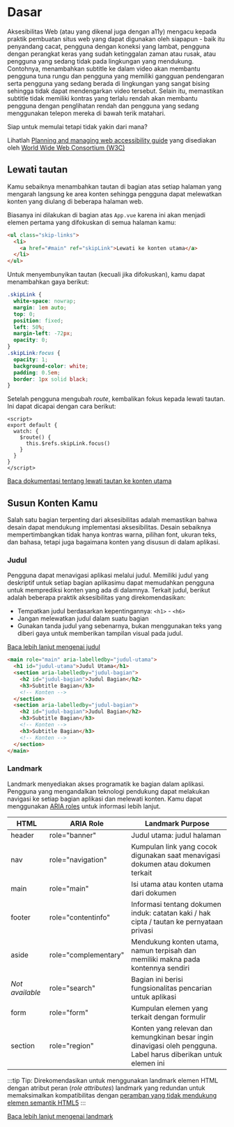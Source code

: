 # Dasar

Aksesibilitas Web (atau yang dikenal juga dengan a11y) mengacu kepada praktik pembuatan situs web yang dapat digunakan oleh siapapun - baik itu penyandang cacat, pengguna dengan koneksi yang lambat, pengguna dengan perangkat keras yang sudah ketinggalan zaman atau rusak, atau pengguna yang sedang tidak pada lingkungan yang mendukung. Contohnya, menambahkan subtitle ke dalam video akan membantu pengguna tuna rungu dan pengguna yang memiliki gangguan pendengaran serta pengguna yang sedang berada di lingkungan yang sangat bising sehingga tidak dapat mendengarkan video tersebut. Selain itu, memastikan subtitle tidak memiliki kontras yang terlalu rendah akan membantu pengguna dengan penglihatan rendah dan pengguna yang sedang menggunakan telepon mereka di bawah terik matahari.

Siap untuk memulai tetapi tidak yakin dari mana?

Lihatlah [Planning and managing web accessibility guide](https://www.w3.org/WAI/planning-and-managing/) yang disediakan oleh [World Wide Web Consortium (W3C)](https://www.w3.org/)

## Lewati tautan

Kamu sebaiknya menambahkan tautan di bagian atas setiap halaman yang mengarah langsung ke area konten sehingga pengguna dapat melewatkan konten yang diulang di beberapa halaman web.

Biasanya ini dilakukan di bagian atas `App.vue` karena ini akan menjadi elemen pertama yang difokuskan di semua halaman kamu:

```html
<ul class="skip-links">
  <li>
    <a href="#main" ref="skipLink">Lewati ke konten utama</a>
  </li>
</ul>
```

Untuk menyembunyikan tautan (kecuali jika difokuskan), kamu dapat menambahkan gaya berikut:

```css
.skipLink {
  white-space: nowrap;
  margin: 1em auto;
  top: 0;
  position: fixed;
  left: 50%;
  margin-left: -72px;
  opacity: 0;
}
.skipLink:focus {
  opacity: 1;
  background-color: white;
  padding: 0.5em;
  border: 1px solid black;
}
```

Setelah pengguna mengubah _route_, kembalikan fokus kepada lewati tautan. Ini dapat dicapai dengan cara berikut:

```vue
<script>
export default {
  watch: {
    $route() {
      this.$refs.skipLink.focus()
    }
  }
}
</script>
```

<common-codepen-snippet title="Skip to Main" slug="VwepxJa" :height="350" tab="js,result" :team="false" user="mlama007" name="Maria" theme="light" :preview="false" :editable="false" />

[Baca dokumentasi tentang lewati tautan ke konten utama](https://www.w3.org/WAI/WCAG21/Techniques/general/G1.html)

## Susun Konten Kamu

Salah satu bagian terpenting dari aksesibilitas adalah memastikan bahwa desain dapat mendukung implementasi aksesibilitas. Desain sebaiknya mempertimbangkan tidak hanya kontras warna, pilihan font, ukuran teks, dan bahasa, tetapi juga bagaimana konten yang disusun di dalam aplikasi.

### Judul

Pengguna dapat menavigasi aplikasi melalui judul. Memiliki judul yang deskriptif untuk setiap bagian aplikasimu dapat memudahkan pengguna untuk memprediksi konten yang ada di dalamnya. Terkait judul, berikut adalah beberapa praktik aksesibilitas yang direkomendasikan:

- Tempatkan judul berdasarkan kepentingannya: `<h1>` - `<h6>`
- Jangan melewatkan judul dalam suatu bagian
- Gunakan tanda judul yang sebenarnya, bukan menggunakan teks yang diberi gaya untuk memberikan tampilan visual pada judul.

[Baca lebih lanjut mengenai judul](https://www.w3.org/TR/UNDERSTANDING-WCAG20/navigation-mechanisms-descriptive.html)

```html
<main role="main" aria-labelledby="judul-utama">
  <h1 id="judul-utama">Judul Utama</h1>
  <section aria-labelledby="judul-bagian">
    <h2 id="judul-bagian">Judul Bagian</h2>
    <h3>Subtitle Bagian</h3>
    <!-- Konten -->
  </section>
  <section aria-labelledby="judul-bagian">
    <h2 id="judul-bagian">Judul Bagian</h2>
    <h3>Subtitle Bagian</h3>
    <!-- Konten -->
    <h3>Subtitle Bagian</h3>
    <!-- Konten -->
  </section>
</main>
```

### Landmark

Landmark menyediakan akses programatik ke bagian dalam aplikasi. Pengguna yang mengandalkan teknologi pendukung dapat melakukan navigasi ke setiap bagian aplikasi dan melewati konten. Kamu dapat menggunakan [ARIA roles](https://developer.mozilla.org/en-US/docs/Web/Accessibility/ARIA/Roles) untuk informasi lebih lanjut.

| HTML            | ARIA Role            | Landmark Purpose                                                                                                 |
| --------------- | -------------------- | ---------------------------------------------------------------------------------------------------------------- |
| header          | role="banner"        | Judul utama: judul halaman                                                                                       |
| nav             | role="navigation"    | Kumpulan link yang cocok digunakan saat menavigasi dokumen atau dokumen terkait                                  |
| main            | role="main"          | Isi utama atau konten utama dari dokumen                                                                         |
| footer          | role="contentinfo"   | Informasi tentang dokumen induk: catatan kaki / hak cipta / tautan ke pernyataan privasi                         |
| aside           | role="complementary" | Mendukung konten utama, namun terpisah dan memiliki makna pada kontennya sendiri                                 |
| _Not available_ | role="search"        | Bagian ini berisi fungsionalitas pencarian untuk aplikasi                                                        |
| form            | role="form"          | Kumpulan elemen yang terkait dengan formulir                                                                     |
| section         | role="region"        | Konten yang relevan dan kemungkinan besar ingin dinavigasi oleh pengguna. Label harus diberikan untuk elemen ini |

:::tip Tip:
Direkomendasikan untuk menggunakan landmark elemen HTML dengan atribut peran (_role attributes_) landmark yang redundan untuk memaksimalkan kompatibilitas dengan [peramban yang tidak mendukung elemen semantik HTML5](https://caniuse.com/#feat=html5semantic)
:::

[Baca lebih lanjut mengenai landmark](https://www.w3.org/TR/wai-aria-1.2/#landmark_roles)
